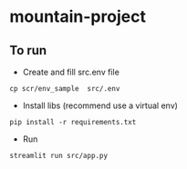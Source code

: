 # mountain-project

## To run

* Create and fill src\.env file
  
  
```shell
cp scr/env_sample  src/.env
```

* Install libs (recommend use a virtual env)
  
```shell
pip install -r requirements.txt
```

* Run
  
```shell
streamlit run src/app.py
```
